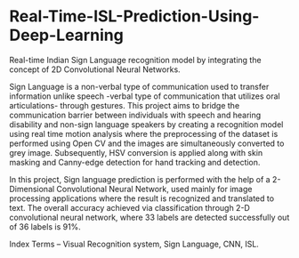 # Real-Time-ISL-Prediction-Using-Deep-Learning
Real-time Indian Sign Language recognition model by integrating the concept of 2D Convolutional Neural Networks.

Sign Language is a non-verbal type of communication used to transfer information unlike speech -verbal type of communication that utilizes oral articulations- through gestures. This project aims to bridge the communication barrier between individuals with speech and hearing disability and non-sign language speakers by creating a recognition model using real time motion analysis where the preprocessing of the dataset is performed using Open CV and the images are simultaneously converted to grey image. Subsequently, HSV conversion is applied along with skin masking and Canny-edge detection for hand tracking and detection.

In this project, Sign language prediction is performed with the help of a 2-Dimensional Convolutional Neural Network, used mainly for image processing applications where the result is recognized and translated to text. The overall accuracy achieved via classification through 2-D convolutional neural network, where 33 labels are detected successfully out of 36 labels is 91%.

Index Terms – Visual Recognition system, Sign Language, CNN, ISL.
